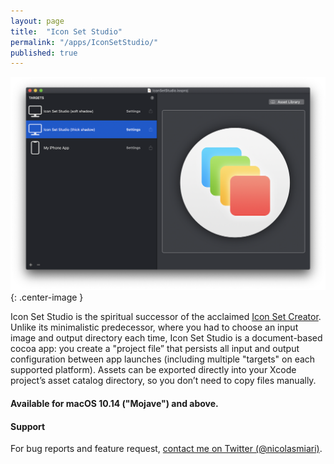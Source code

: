 ```yaml
---
layout: page
title:  "Icon Set Studio"
permalink: "/apps/IconSetStudio/"
published: true
---
```


![App Icon](/assets/images/IconSetStudio-512.png){: .center-image }

Icon Set Studio is the spiritual successor of the acclaimed [Icon Set Creator](https://apps.apple.com/jp/app/icon-set-creator/id939343785?l=en&mt=12).
Unlike its minimalistic predecessor, where you had to choose an input image and output 
directory each time, Icon Set Studio is a document-based cocoa app: you create a 
"project file” that persists all input and output configuration between app launches 
(including multiple "targets" on each supported platform). Assets can be exported 
directly into your Xcode project’s asset catalog directory, so you don’t need to copy files 
manually.
 
#### Available for macOS 10.14 ("Mojave") and above.

#### Support
For bug reports and feature request, [contact me on Twitter (@nicolasmiari)](https://twitter.com/nicolasmiari).
